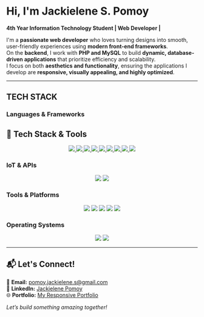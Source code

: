 # Hi, I'm Jackielene S. Pomoy  

**4th Year Information Technology Student | Web Developer |**  

I'm a **passionate web developer** who loves turning designs into smooth, user-friendly experiences using **modern front-end frameworks**.  
On the **backend**, I work with **PHP and MySQL** to build **dynamic, database-driven applications** that prioritize efficiency and scalability.  
I focus on both **aesthetics and functionality**, ensuring the applications I develop are **responsive, visually appealing, and highly optimized**.  

---

## **TECH STACK**  

### **Languages & Frameworks**  
## 🚀 Tech Stack & Tools  

<p align="center">
  <a href="https://developer.mozilla.org/en-US/docs/Web/HTML">
    <img src="https://img.shields.io/badge/HTML-E34F26?style=for-the-badge&logo=html5&logoColor=white" />
  </a>
  <a href="https://developer.mozilla.org/en-US/docs/Web/CSS">
    <img src="https://img.shields.io/badge/CSS-1572B6?style=for-the-badge&logo=css3&logoColor=white" />
  </a>
  <a href="https://developer.mozilla.org/en-US/docs/Web/JavaScript">
    <img src="https://img.shields.io/badge/JavaScript-F7DF1E?style=for-the-badge&logo=javascript&logoColor=black" />
  </a>
  <a href="https://www.php.net/">
    <img src="https://img.shields.io/badge/PHP-777BB4?style=for-the-badge&logo=php&logoColor=white" />
  </a>
  <a href="https://laravel.com/">
    <img src="https://img.shields.io/badge/Laravel-FF2D20?style=for-the-badge&logo=laravel&logoColor=white" />
  </a>
  <a href="https://react.dev/">
    <img src="https://img.shields.io/badge/React-61DAFB?style=for-the-badge&logo=react&logoColor=black" />
  </a>
  <a href="https://ionicframework.com/">
    <img src="https://img.shields.io/badge/Ionic_React-3880FF?style=for-the-badge&logo=ionic&logoColor=white" />
  </a>
  <a href="https://isocpp.org/">
    <img src="https://img.shields.io/badge/C++-00599C?style=for-the-badge&logo=c%2B%2B&logoColor=white" />
  </a>
  <a href="https://www.mysql.com/">
    <img src="https://img.shields.io/badge/MySQL-4479A1?style=for-the-badge&logo=mysql&logoColor=white" />
  </a>
</p>


### **IoT & APIs**  
<p align="center">
  <img src="https://img.shields.io/badge/MQTT-660066?style=for-the-badge&logo=mqtt&logoColor=white&logoWidth=30&labelColor=black&color=660066&shape=circle" />
  <img src="https://img.shields.io/badge/Blynk-00C96B?style=for-the-badge&logo=blynk&logoColor=white&logoWidth=30&labelColor=black&color=00C96B&shape=circle" />
</p>  

### **Tools & Platforms**  
<p align="center">
  <img src="https://img.shields.io/badge/Figma-F24E1E?style=for-the-badge&logo=figma&logoColor=white&logoWidth=30&labelColor=black&color=F24E1E&shape=circle" />
  <img src="https://img.shields.io/badge/VS_Code-007ACC?style=for-the-badge&logo=visualstudiocode&logoColor=white&logoWidth=30&labelColor=black&color=007ACC&shape=circle" />
  <img src="https://img.shields.io/badge/Android_Studio-3DDC84?style=for-the-badge&logo=androidstudio&logoColor=white&logoWidth=30&labelColor=black&color=3DDC84&shape=circle" />
  <img src="https://img.shields.io/badge/Arduino_IDE-00979D?style=for-the-badge&logo=arduino&logoColor=white&logoWidth=30&labelColor=black&color=00979D&shape=circle" />
  <img src="https://img.shields.io/badge/MQTTX-008080?style=for-the-badge&logo=mqtt&logoColor=white&logoWidth=30&labelColor=black&color=008080&shape=circle" />
</p>  

### **Operating Systems**  
<p align="center">
  <img src="https://img.shields.io/badge/Windows-0078D6?style=for-the-badge&logo=windows&logoColor=white&logoWidth=30&labelColor=black&color=0078D6&shape=circle" />
  <img src="https://img.shields.io/badge/Linux-FCC624?style=for-the-badge&logo=linux&logoColor=black&logoWidth=30&labelColor=black&color=FCC624&shape=circle" />
</p>  

---

## 📬 **Let's Connect!**  
📧 **Email:** [pomoy.jackielene.s@gmail.com](mailto:pomoy.jackielene.s@gmail.com)  
💼 **LinkedIn:** [Jackielene Pomoy](https://www.linkedin.com/in/jackielene-pomoy-a24884234/)  
🌐 **Portfolio:** [My Responsive Portfolio](https://jackielene.github.io/My-Responsive-Portfolio/)  

*Let’s build something amazing together!*  
